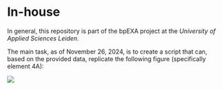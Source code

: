 # In-house  
In general, this repository is part of the bpEXA project at the *University of Applied Sciences Leiden*.  

The main task, as of November 26, 2024, is to create a script that can, based on the provided data, replicate the following figure (specifically element 4A):  

![](https://www.cell.com/cms/10.1016/j.crmeth.2023.100488/asset/37013fa2-f340-4e9c-81eb-36123bc5e615/main.assets/gr4_lrg.jpg)  
